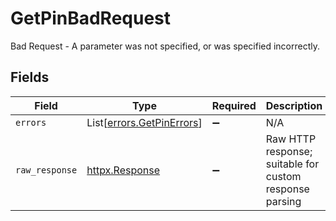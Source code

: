 # GetPinBadRequest

Bad Request - A parameter was not specified, or was specified incorrectly.


## Fields

| Field                                                            | Type                                                             | Required                                                         | Description                                                      |
| ---------------------------------------------------------------- | ---------------------------------------------------------------- | ---------------------------------------------------------------- | ---------------------------------------------------------------- |
| `errors`                                                         | List[[errors.GetPinErrors](../../models/errors/getpinerrors.md)] | :heavy_minus_sign:                                               | N/A                                                              |
| `raw_response`                                                   | [httpx.Response](https://www.python-httpx.org/api/#response)     | :heavy_minus_sign:                                               | Raw HTTP response; suitable for custom response parsing          |